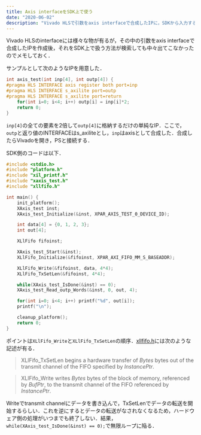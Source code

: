 ```yaml
---
title: Axis interfaceをSDK上で使う
date: "2020-06-02"
description: "Vivado HLSで引数をaxis interfaceで合成したIPに，SDKから入力する方法"
---
```


Vivado HLSのinterfaceには様々な物が有るが，その中の引数をaxis interfaceで合成したIPを作成後，それをSDK上で扱う方法が検索しても中々出てこなかったのでメモしておく．

サンプルとして次のようなIPを用意した．

```C
int axis_test(int inp[4], int outp[4]) {
#pragma HLS INTERFACE axis register both port=inp
#pragma HLS INTERFACE s_axilite port=outp
#pragma HLS INTERFACE s_axilite port=return
	for(int i=0; i<4; i++) outp[i] = inp[i]*2;
	return 0;
}
```

`inp[4]`の全ての要素を2倍して`outp[4]`に格納するだけの単純なIP．ここで，`outp`と返り値のINTERFACEはs_axiliteとし，`inp`はaxisとして合成した．合成したらVivadoを開き，PSと接続する．



SDK側のコードは以下．

```C
#include <stdio.h>
#include "platform.h"
#include "xil_printf.h"
#include "xaxis_test.h"
#include "xllfifo.h"

int main() {
    init_platform();
    XAxis_test inst;
    XAxis_test_Initialize(&inst, XPAR_AXIS_TEST_0_DEVICE_ID);

    int data[4] = {0, 1, 2, 3};
    int out[4];

    XLlFifo fifoinst;

    XAxis_test_Start(&inst);
    XLlFifo_Initialize(&fifoinst, XPAR_AXI_FIFO_MM_S_BASEADDR);

    XLlFifo_Write(&fifoinst, data, 4*4);
    XLlFifo_TxSetLen(&fifoinst, 4*4);

    while(XAxis_test_IsDone(&inst) == 0);
    XAxis_test_Read_outp_Words(&inst, 0, out, 4);

    for(int i=0; i<4; i++) printf("%d", out[i]);
    printf("\n");

    cleanup_platform();
    return 0;
}
```



ポイントは`XLlFifo_Write`と`XLlFifo_TxSetLen`の順序．[xllfifo.h](https://github.com/Xilinx/embeddedsw/blob/master/XilinxProcessorIPLib/drivers/llfifo/src/xllfifo.h)には次のような記述が有る．

>XLlFifo_TxSetLen begins a hardware transfer of _Bytes_ bytes out of the transmit channel of the FIFO specified by _InstancePtr_.

>XLlFifo_Write writes _Bytes_ bytes of the block of memory, referenced by _BufPtr_, to the transmit channel of the FIFO referenced by _InstancePtr_.

Writeでtransmit channelにデータを書き込んで，TxSetLenでデータの転送を開始するらしい．これを逆にするとデータの転送がなされなくなるため，ハードウェア側の処理がいつまでも終了しない．結果， `while(XAxis_test_IsDone(&inst) == 0);`で無限ループに陥る．

